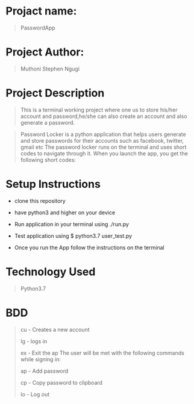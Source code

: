 # Projact name: 
>PasswordApp
# Project Author:
>Muthoni Stephen Ngugi
# Project Description
>This is a terminal working project where one us to store his/her account and password,he/she can also create an account and also generate a password.

>Password Locker is a python application that helps users generate and store passwords for their accounts such as facebook, twitter, gmail etc The password locker runs on the terminal and uses short codes to navigate through it. When you launch the app, you get the following short codes:
# Setup Instructions
- clone this repository

- have python3 and higher on your device

- Run application in your terminal using ./run.py

- Test application using $ python3.7 user_test.py

- Once you run the App follow the instructions on the terminal
# Technology Used
> Python3.7
# BDD
>cu - Creates a new account
>
>lg - logs in
>
>ex - Exit the ap The user will be met with the following commands while signing in:
>
>ap - Add password
>
>cp - Copy password to clipboard
>
>lo - Log out